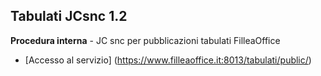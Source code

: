 ## Tabulati JCsnc 1.2

**Procedura interna** - JC snc per pubblicazioni tabulati FilleaOffice
- [Accesso al servizio] (https://www.filleaoffice.it:8013/tabulati/public/)
## 
